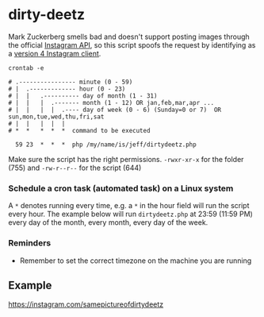 # dirty-deetz
Mark Zuckerberg smells bad and doesn't support posting images through the official [Instagram API](https://www.instagram.com/developer/), so this script spoofs the request by identifying as a [version 4 Instagram client](https://youtu.be/dQw4w9WgXcQ).

```
crontab -e
```
```
# .---------------- minute (0 - 59) 
# |  .------------- hour (0 - 23)
# |  |   .---------- day of month (1 - 31)
# |  |   |  .------- month (1 - 12) OR jan,feb,mar,apr ... 
# |  |   |  |  .---- day of week (0 - 6) (Sunday=0 or 7)  OR sun,mon,tue,wed,thu,fri,sat 
# |  |   |  |  |
# *  *   *  *  *  command to be executed

  59 23  *  *  *  php /my/name/is/jeff/dirtydeetz.php
```

Make sure the script has the right permissions. `-rwxr-xr-x` for the folder (755) and `-rw-r--r--` for the script (644)



### Schedule a cron task (automated task) on a Linux system

A `*` denotes running every time, e.g. a `*` in the hour field will run the script every hour. The example below will run `dirtydeetz.php` at 23:59 (11:59 PM) every day of the month, every month, every day of the week.
### Reminders
- Remember to set the correct timezone on the machine you are running

## Example
https://instagram.com/samepictureofdirtydeetz
